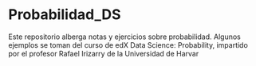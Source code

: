 # Probabilidad_DS
Este repositorio alberga notas y ejercicios sobre probabilidad. Algunos ejemplos se toman del curso de edX Data Science: Probability, impartido por el profesor Rafael Irizarry de la Universidad de Harvar
